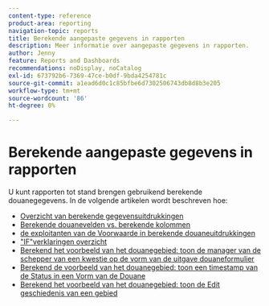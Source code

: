 ```yaml
---
content-type: reference
product-area: reporting
navigation-topic: reports
title: Berekende aangepaste gegevens in rapporten
description: Meer informatie over aangepaste gegevens in rapporten.
author: Jenny
feature: Reports and Dashboards
recommendations: noDisplay, noCatalog
exl-id: 673792b6-7369-47ce-b0df-9bda4254781c
source-git-commit: a1ead6d0c1c85bfbe6d7302506743db8d8b3e205
workflow-type: tm+mt
source-wordcount: '86'
ht-degree: 0%

---
```


# Berekende aangepaste gegevens in rapporten

U kunt rapporten tot stand brengen gebruikend berekende douanegegevens. In de volgende artikelen wordt beschreven hoe:

* [ Overzicht van berekende gegevensuitdrukkingen ](../../../reports-and-dashboards/reports/calc-cstm-data-reports/calculated-data-expressions.md)
* [ Berekende douanevelden vs. berekende kolommen ](../../../reports-and-dashboards/reports/calc-cstm-data-reports/calculated-custom-fields-calculated-columns.md)
* [ de exploitanten van de Voorwaarde in berekende douaneuitdrukkingen ](../../../reports-and-dashboards/reports/calc-cstm-data-reports/condition-operators-calculated-custom-expressions.md)
* [ &quot;IF&quot;verklaringen overzicht ](../../../reports-and-dashboards/reports/calc-cstm-data-reports/if-statements-overview.md)
* [ Berekend het voorbeeld van het douanegebied: toon de manager van de schepper van een kwestie op de vorm van de uitgave douaneformulier ](../../../reports-and-dashboards/reports/calc-cstm-data-reports/custom-field-manager-issue-creator-on-issue-form.md)
* [ Berekend de voorbeeld van het douanegebied: toon een timestamp van de Status in een Vorm van de Douane ](../../../reports-and-dashboards/reports/calc-cstm-data-reports/example-status-timestamp-in-calculated-field.md)
* [ Berekend het voorbeeld van het douanegebied: toon de Edit geschiedenis van een gebied ](../../../reports-and-dashboards/reports/calc-cstm-data-reports/calculated-field-example-edit-history-of-another-field.md)
  <!--outdated: * [Basic Report Creation Program for the new Workfront experience](https://one.workfront.com/s/basic-report-creation-program)-->
